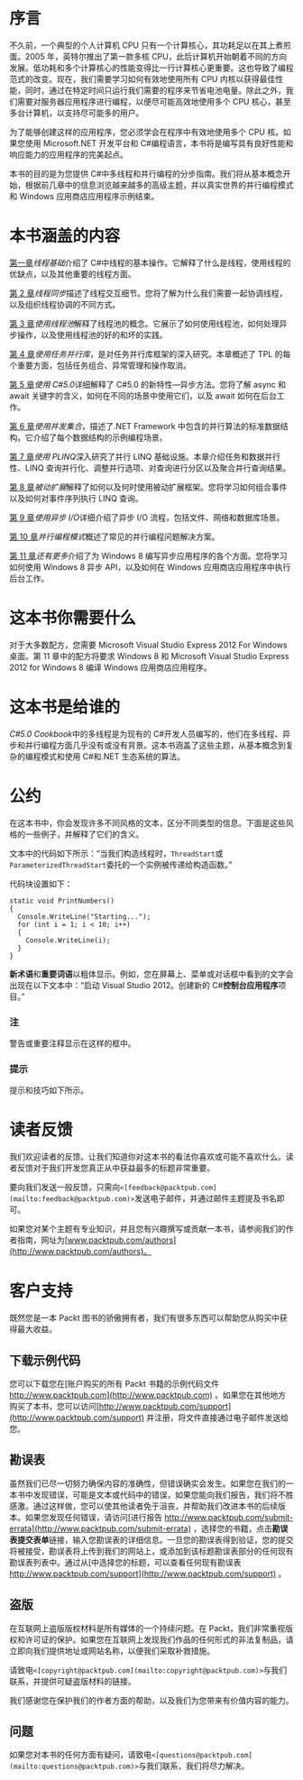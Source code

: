 # 序言

不久前，一个典型的个人计算机 CPU 只有一个计算核心，其功耗足以在其上煮煎蛋。2005 年，英特尔推出了第一款多核 CPU，此后计算机开始朝着不同的方向发展。低功耗和多个计算核心的性能变得比一行计算核心更重要。这也导致了编程范式的改变。现在，我们需要学习如何有效地使用所有 CPU 内核以获得最佳性能，同时，通过在特定时间只运行我们需要的程序来节省电池电量。除此之外，我们需要对服务器应用程序进行编程，以便尽可能高效地使用多个 CPU 核心，甚至多台计算机，以支持尽可能多的用户。

为了能够创建这样的应用程序，您必须学会在程序中有效地使用多个 CPU 核。如果您使用 Microsoft.NET 开发平台和 C#编程语言，本书将是编写具有良好性能和响应能力的应用程序的完美起点。

本书的目的是为您提供 C#中多线程和并行编程的分步指南。我们将从基本概念开始，根据前几章中的信息浏览越来越多的高级主题，并以真实世界的并行编程模式和 Windows 应用商店应用程序示例结束。

# **本书涵盖的内容**

[第一章](01.html "Chapter 1. Threading Basics")*线程基础*介绍了 C#中线程的基本操作。它解释了什么是线程，使用线程的优缺点，以及其他重要的线程方面。

[第 2 章](02.html "Chapter 2. Thread Synchronization")*线程同步*描述了线程交互细节。您将了解为什么我们需要一起协调线程，以及组织线程协调的不同方式。

[第 3 章](03.html "Chapter 3. Using a Thread Pool")*使用线程池*解释了线程池的概念。它展示了如何使用线程池，如何处理异步操作，以及使用线程池的好的和坏的实践。

[第 4 章](04.html "Chapter 4. Using Task Parallel Library")*使用任务并行库*，是对任务并行库框架的深入研究。本章概述了 TPL 的每个重要方面，包括任务组合、异常管理和操作取消。

[第 5 章](05.html "Chapter 5. Using C# 5.0")*使用 C#5.0*详细解释了 C#5.0 的新特性—异步方法。您将了解 async 和 await 关键字的含义，如何在不同的场景中使用它们，以及 await 如何在后台工作。

[第 6 章](06.html "Chapter 6. Using Concurrent Collections")*使用并发集合*，描述了.NET Framework 中包含的并行算法的标准数据结构。它介绍了每个数据结构的示例编程场景。

[第 7 章](07.html "Chapter 7. Using PLINQ")*使用 PLINQ*深入研究了并行 LINQ 基础设施。本章介绍任务和数据并行性、LINQ 查询并行化、调整并行选项、对查询进行分区以及聚合并行查询结果。

[第 8 章](08.html "Chapter 8. Reactive Extensions")*被动扩展*解释了如何以及何时使用被动扩展框架。您将学习如何组合事件以及如何对事件序列执行 LINQ 查询。

[第 9 章](09.html "Chapter 9. Using Asynchronous I/O")*使用异步 I/O*详细介绍了异步 I/O 流程，包括文件、网络和数据库场景。

[第 10 章](10.html "Chapter 10. Parallel Programming Patterns")*并行编程模式*概述了常见的并行编程问题解决方案。

[第 11 章](11.html "Chapter 11. There's More")*还有更多*介绍了为 Windows 8 编写异步应用程序的各个方面。您将学习如何使用 Windows 8 异步 API，以及如何在 Windows 应用商店应用程序中执行后台工作。

# 这本书你需要什么

对于大多数配方，您需要 Microsoft Visual Studio Express 2012 For Windows 桌面。第 11 章中的配方将要求 Windows 8 和 Microsoft Visual Studio Express 2012 for Windows 8 编译 Windows 应用商店应用程序。

# 这本书是给谁的

*C#5.0 Cookbook*中的多线程是为现有的 C#开发人员编写的，他们在多线程、异步和并行编程方面几乎没有或没有背景。这本书涵盖了这些主题，从基本概念到复杂的编程模式和使用 C#和.NET 生态系统的算法。

# 公约

在这本书中，你会发现许多不同风格的文本，区分不同类型的信息。下面是这些风格的一些例子，并解释了它们的含义。

文本中的代码如下所示：“当我们构造线程时，`ThreadStart`或`ParameterizedThreadStart`委托的一个实例被传递给构造函数。”

代码块设置如下：

```
static void PrintNumbers()
{
  Console.WriteLine("Starting...");
  for (int i = 1; i < 10; i++)
  {
    Console.WriteLine(i);
  }
}
```

**新术语**和**重要词语**以粗体显示。例如，您在屏幕上、菜单或对话框中看到的文字会出现在以下文本中：“启动 Visual Studio 2012。创建新的 C#**控制台应用程序**项目。”

### 注

警告或重要注释显示在这样的框中。

### 提示

提示和技巧如下所示。

# 读者反馈

我们欢迎读者的反馈。让我们知道你对这本书的看法你喜欢或可能不喜欢什么。读者反馈对于我们开发您真正从中获益最多的标题非常重要。

要向我们发送一般反馈，只需向`<[feedback@packtpub.com](mailto:feedback@packtpub.com)>`发送电子邮件，并通过邮件主题提及书名即可。

如果您对某个主题有专业知识，并且您有兴趣撰写或贡献一本书，请参阅我们的作者指南，网址为[www.packtpub.com/authors](http://www.packtpub.com/authors)。

# 客户支持

既然您是一本 Packt 图书的骄傲拥有者，我们有很多东西可以帮助您从购买中获得最大收益。

## 下载示例代码

您可以下载您在[账户购买的所有 Packt 书籍的示例代码文件 http://www.packtpub.com](http://www.packtpub.com) 。如果您在其他地方购买了本书，您可以访问[http://www.packtpub.com/support](http://www.packtpub.com/support) 并注册，将文件直接通过电子邮件发送给您。

## 勘误表

虽然我们已尽一切努力确保内容的准确性，但错误确实会发生。如果您在我们的一本书中发现错误，可能是文本或代码中的错误，如果您能向我们报告，我们将不胜感激。通过这样做，您可以使其他读者免于沮丧，并帮助我们改进本书的后续版本。如果您发现任何错误，请访问[进行报告 http://www.packtpub.com/submit-errata](http://www.packtpub.com/submit-errata) ，选择您的书籍，点击**勘误表****提交****表单**链接，输入您勘误表的详细信息。一旦您的勘误表得到验证，您的提交将被接受，勘误表将上传到我们的网站上，或添加到该标题勘误表部分的任何现有勘误表列表中。通过从[中选择您的标题，可以查看任何现有勘误表 http://www.packtpub.com/support](http://www.packtpub.com/support) 。

## 盗版

在互联网上盗版版权材料是所有媒体的一个持续问题。在 Packt，我们非常重视版权和许可证的保护。如果您在互联网上发现我们作品的任何形式的非法复制品，请立即向我们提供地址或网站名称，以便我们采取补救措施。

请致电`<[copyright@packtpub.com](mailto:copyright@packtpub.com)>`与我们联系，并提供可疑盗版材料的链接。

我们感谢您在保护我们的作者方面的帮助，以及我们为您带来有价值内容的能力。

## 问题

如果您对本书的任何方面有疑问，请致电`<[questions@packtpub.com](mailto:questions@packtpub.com)>`与我们联系，我们将尽力解决。